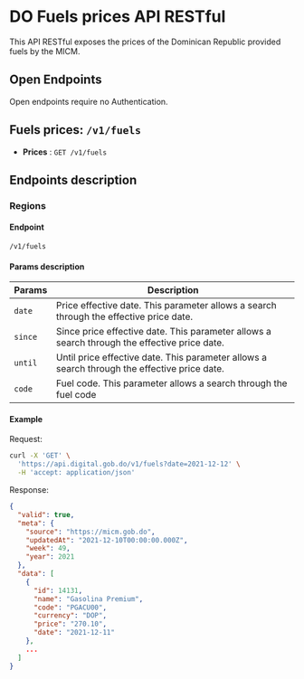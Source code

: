 # DO Fuels prices API RESTful

This API RESTful exposes the prices of the Dominican Republic provided fuels by the MICM.

## Open Endpoints

Open endpoints require no Authentication.

## Fuels prices: ``/v1/fuels``

* **Prices** : `GET /v1/fuels`

## Endpoints description

### Regions

#### Endpoint

``/v1/fuels``

#### Params description

| Params | Description |
| --- | --- |
| `date` | Price effective date. This parameter allows a search through the effective price date. |
| `since` | Since price effective date. This parameter allows a search through the effective price date. |
| `until` | Until price effective date. This parameter allows a search through the effective price date. |
| `code` | Fuel code. This parameter allows a search through the fuel code |

#### Example

Request:

```sh
curl -X 'GET' \
  'https://api.digital.gob.do/v1/fuels?date=2021-12-12' \
  -H 'accept: application/json'
```

Response:

```json
{
  "valid": true,
  "meta": {
    "source": "https://micm.gob.do",
    "updatedAt": "2021-12-10T00:00:00.000Z",
    "week": 49,
    "year": 2021
  },
  "data": [
    {
      "id": 14131,
      "name": "Gasolina Premium",
      "code": "PGACU00",
      "currency": "DOP",
      "price": "270.10",
      "date": "2021-12-11"
    },
    ...
  ]
}
```
